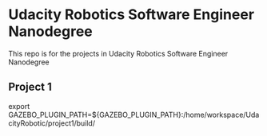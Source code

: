 # Udacity Robotics Software Engineer Nanodegree
This repo is for the projects in Udacity Robotics Software Engineer Nanodegree

## Project 1
export GAZEBO_PLUGIN_PATH=${GAZEBO_PLUGIN_PATH}:/home/workspace/UdacityRobotic/project1/build/

